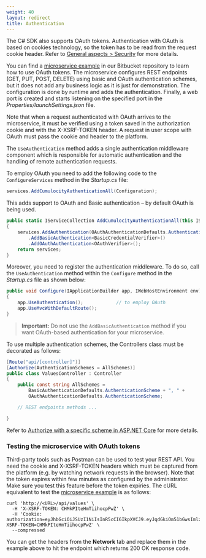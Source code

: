 ```yaml
---
weight: 40
layout: redirect
title: Authentication
---
```


The C# SDK also supports OAuth tokens. Authentication with OAuth is based on cookies technology, so the token has to be read from the request cookie header. Refer to [General aspects > Security](/microservice-sdk/concept/#security) for more details.

You can find a [microservice example](https://bitbucket.org/m2m/cumulocity-clients-cs/src/develop/Examples/MicroserviceSDK/MicroserviceExample/DemoOAuth/) in our Bitbucket repository to learn how to use OAuth tokens. The microservice configures REST endpoints (GET, PUT, POST, DELETE) using basic and OAuth authentication schemes, but it does not add any business logic as it is just for demonstration. The configuration is done by runtime and adds the authentication. Finally, a web port is created and starts listening on the specified port in the *Properties/launchSettings.json* file.

Note that when a request authenticated with OAuth arrives to the microservice, it must be verified using a token saved in the authorization cookie and with the X-XSRF-TOKEN header. A request in user scope with OAuth must pass the cookie and header to the platform.

The `UseAuthentication` method adds a single authentication middleware component which is responsible for automatic authentication and the handling of remote authentication requests.

To employ OAuth you need to add the following code to the `ConfigureServices` method in the *Startup.cs* file:

```cs
services.AddCumulocityAuthenticationAll(Configuration);
```

This adds support to OAuth and Basic authentication – by default OAuth is being used.

```cs
public static IServiceCollection AddCumulocityAuthenticationAll(this IServiceCollection services, IConfiguration configuration)
{
    services.AddAuthentication(OAuthAuthenticationDefaults.AuthenticationScheme)
        .AddBasicAuthentication<BasicCredentialVerifier>()
        .AddOAuthAuthentication<OAuthVerifier>();
    return services;
}
```

Moreover, you need to register the authentication middleware. To do so, call the `UseAuthentication` method within the `Configure` method in the *Startup.cs* file as shown below:

```cs
public void Configure(IApplicationBuilder app, IWebHostEnvironment env)
{
    app.UseAuthentication();            // to employ OAuth
    app.UseMvcWithDefaultRoute();
}
```

> **Important:** Do not use the `AddBasicAuthentication` method if you want OAuth-based authentication for your microservice.

To use multiple authentication schemes, the Controllers class must be decorated as follows:

```cs
[Route("api/[controller]")]
[Authorize(AuthenticationSchemes = AllSchemes)]
public class ValuesController : Controller
{
    public const string AllSchemes =
        BasicAuthenticationDefaults.AuthenticationScheme + ", " +
        OAuthAuthenticationDefaults.AuthenticationScheme;

    // REST endpoints methods ...

}
```

Refer to [Authorize with a specific scheme in ASP.NET Core](https://docs.microsoft.com/en-us/aspnet/core/security/authorization/limitingidentitybyscheme?view=aspnetcore-3.1&tabs=aspnetcore2x) for more details.

### Testing the microservice with OAuth tokens

Third-party tools such as Postman can be used to test your REST API. You need the cookie and X-XSRF-TOKEN headers which must be captured from the platform (e.g. by watching network requests in the browser). Note that the token expires within few minutes as configured by the administrator. Make sure you test this feature before the token expiries. The cURL equivalent to test the [microservice example](https://bitbucket.org/m2m/cumulocity-clients-cs/src/develop/Examples/MicroserviceSDK/MicroserviceExample/DemoOAuth/) is as follows:

```
curl 'http://<URL>/api/values' \
  -H 'X-XSRF-TOKEN: CHMkPIteHmTiihocpPwZ' \
  -H 'Cookie: authorization=eyJhbGciOiJSUzI1NiIsInR5cCI6IkpXVCJ9.eyJqdGkiOm51bGwsImlzcyI6Im9hdXRoLWp3a3MubGF0ZXN0LnN0YWdlLmM4eS5pbyIsImF1ZCI6Im9hdXRoLWp3a3MubGF0ZXN0LnN0YWdlLmM4eS5pbyIsInN1YiI6ImRvbWluaWthIiwidGNpIjoiMjY0NjBjNGItZWJmNy00OGRlLWE1ZmMtYzkxZGJhZWM3MWFlIiwiaWF0IjoxNTk3ODk4OTcyLCJuYmYiOjAsImV4cCI6MTU5NzkwMjU3MiwidGZhIjpmYWxzZSwidGVuIjoidDU5MDA4IiwieHNyZlRva2VuIjoiQ0hNa1BJdGVIbVRpaWhvY3BQd1oifQ.laooVzd3jS2Vj9Pj86To1M1ONl7_m7bPX0cGH8dYnUltDu5jxwNjpaCy7L8Hei59VYB7euGO7qn0LeqNZGt9Nw; XSRF-TOKEN=CHMkPIteHmTiihocpPwZ' \
  --compressed
```

You can get the headers from the **Network** tab and replace them in the example above to hit the endpoint which returns 200 OK response code.
